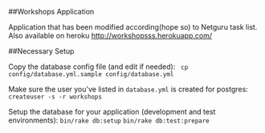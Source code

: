 ##Workshops Application

Application that has been modified according(hope so) to Netguru task list.
Also available on heroku http://workshopsss.herokuapp.com/

##Necessary Setup

Copy the database config file (and edit if needed): 
` cp config/database.yml.sample config/database.yml`

Make sure the user you've listed in `database.yml` is created for postgres:
`createuser -s -r workshops`

Setup the database for your application (development and test environments):
`bin/rake db:setup`
`bin/rake db:test:prepare`
